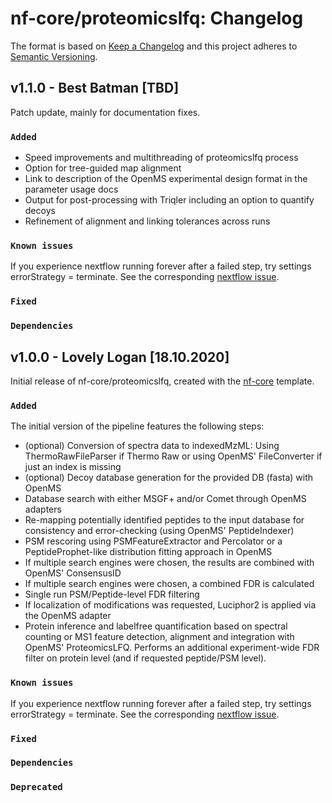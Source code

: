 # nf-core/proteomicslfq: Changelog

The format is based on [Keep a Changelog](https://keepachangelog.com/en/1.0.0/)
and this project adheres to [Semantic Versioning](https://semver.org/spec/v2.0.0.html).

## v1.1.0 - Best Batman [TBD]

Patch update, mainly for documentation fixes.

### `Added`

* Speed improvements and multithreading of proteomicslfq process
* Option for tree-guided map alignment
* Link to description of the OpenMS experimental design format in the parameter usage docs
* Output for post-processing with Triqler including an option to quantify decoys
* Refinement of alignment and linking tolerances across runs

### `Known issues`

If you experience nextflow running forever after a failed step, try settings errorStrategy = terminate. See the corresponding [nextflow issue](https://github.com/nextflow-io/nextflow/issues/1457).

### `Fixed`

### `Dependencies`

## v1.0.0 - Lovely Logan [18.10.2020]

Initial release of nf-core/proteomicslfq, created with the [nf-core](https://nf-co.re/) template.

### `Added`

The initial version of the pipeline features the following steps:

* (optional) Conversion of spectra data to indexedMzML: Using ThermoRawFileParser if Thermo Raw or using OpenMS' FileConverter if just an index is missing
* (optional) Decoy database generation for the provided DB (fasta) with OpenMS
* Database search with either MSGF+ and/or Comet through OpenMS adapters
* Re-mapping potentially identified peptides to the input database for consistency and error-checking (using OpenMS' PeptideIndexer)
* PSM rescoring using PSMFeatureExtractor and Percolator or a PeptideProphet-like distribution fitting approach in OpenMS
* If multiple search engines were chosen, the results are combined with OpenMS' ConsensusID
* If multiple search engines were chosen, a combined FDR is calculated
* Single run PSM/Peptide-level FDR filtering
* If localization of modifications was requested, Luciphor2 is applied via the OpenMS adapter
* Protein inference and labelfree quantification based on spectral counting or MS1 feature detection, alignment and integration with OpenMS' ProteomicsLFQ. Performs an additional experiment-wide FDR filter on protein level (and if requested peptide/PSM level).

### `Known issues`

If you experience nextflow running forever after a failed step, try settings errorStrategy = terminate. See the corresponding [nextflow issue](https://github.com/nextflow-io/nextflow/issues/1457).

### `Fixed`

### `Dependencies`

### `Deprecated`
